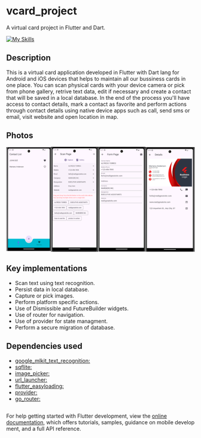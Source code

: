 # vcard_project

A virtual card project in Flutter and Dart.

[![My Skills](https://skillicons.dev/icons?i=flutter,dart,sqlite)](https://skillicons.dev)

## Description

This is a virtual card application developed in Flutter with Dart lang for Android and iOS devices that helps to maintain all our bussiness cards in one place. You can scan physical cards with your device camera or pick from phone gallery, retrive text data, edit if necessary and create a contact that will be saved in a local database. In the end of the process you'll have access to contact details, mark a contact as favorite and perform actions through contact details using native device apps such as call, send sms or email, visit website and open location in map.

## Photos

![alt text](vCardApp.png)

## Key implementations

- Scan text using text recognition.
- Persist data in local database.
- Capture or pick images.
- Perform platform specific actions.
- Use of Dismissible and FutureBuilder widgets.
- Use of router for navigation.
- Use of provider for state managment.
- Perform a secure migration of database.

## Dependencies used


- [google_mlkit_text_recognition:](https://pub.dev/packages/google_mlkit_text_recognition)
- [sqflite:](https://pub.dev/packages/sqflite)
- [image_picker:](https://pub.dev/packages/image_picker)
- [url_launcher:](https://pub.dev/packages/url_launcher)
- [flutter_easyloading:](https://pub.dev/packages/flutter_easyloading)
- [provider:](https://pub.dev/packages/provider)
- [go_router:](https://pub.dev/packages/go_router)


##

For help getting started with Flutter development, view the
[online documentation](https://docs.flutter.dev/), which offers tutorials,
samples, guidance on mobile develop
ment, and a full API reference.
